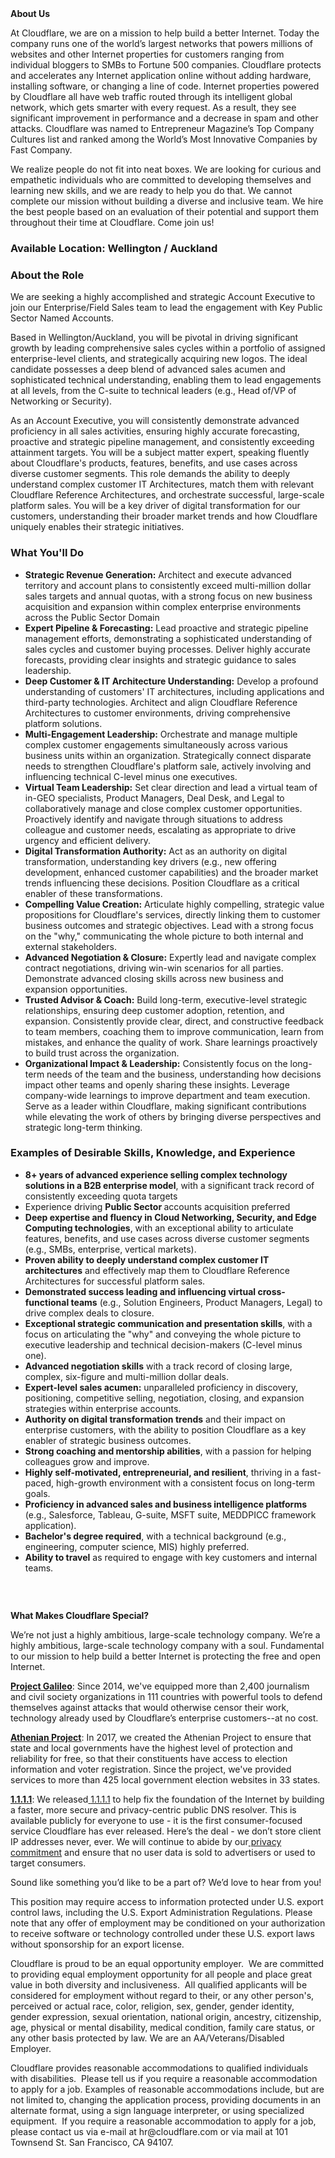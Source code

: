 <div class="content-intro">
	<div><strong>About Us</strong></div>
	<div>
		<p>At Cloudflare, we are on a mission to help build a better Internet. Today the company runs one of the world’s largest networks that powers millions of websites and other Internet properties for customers ranging from individual bloggers to SMBs to Fortune 500 companies. Cloudflare protects and accelerates any Internet application online without adding hardware, installing software, or changing a line of code. Internet properties powered by Cloudflare all have web traffic routed through its intelligent global network, which gets smarter with every request. As a result, they see significant improvement in performance and a decrease in spam and other attacks. Cloudflare was named to Entrepreneur Magazine’s Top Company Cultures list and ranked among the World’s Most Innovative Companies by Fast Company.&nbsp;</p>
		<p><span style="font-weight: 400;">We realize people do not fit into neat boxes. We are looking for curious and empathetic individuals who are committed to developing themselves and learning new skills, and we are ready to help you do that. We cannot complete our mission without building a diverse and inclusive team. We hire the best people based on an evaluation of their potential and support them throughout their time at Cloudflare. Come join us!&nbsp;</span></p>
	</div>
</div>
<h3><strong>Available Location: Wellington / Auckland<br></strong></h3>
<h3><strong>About the Role</strong></h3>
<p>We are seeking a highly accomplished and strategic Account Executive<strong> </strong>to join our Enterprise/Field Sales team to lead the engagement with Key Public Sector Named Accounts.</p>
<p>Based in Wellington/Auckland, you will be pivotal in driving significant growth by leading comprehensive sales cycles within a portfolio of assigned enterprise-level clients, and strategically acquiring new logos. The ideal candidate possesses a deep blend of advanced sales acumen and sophisticated technical understanding, enabling them to lead engagements at all levels, from the C-suite to technical leaders (e.g., Head of/VP of Networking or Security).</p>
<p>As an Account Executive, you will consistently demonstrate advanced proficiency in all sales activities, ensuring highly accurate forecasting, proactive and strategic pipeline management, and consistently exceeding attainment targets. You will be a subject matter expert, speaking fluently about Cloudflare's products, features, benefits, and use cases across diverse customer segments. This role demands the ability to deeply understand complex customer IT Architectures, match them with relevant Cloudflare Reference Architectures, and orchestrate successful, large-scale platform sales. You will be a key driver of digital transformation for our customers, understanding their broader market trends and how Cloudflare uniquely enables their strategic initiatives.</p>
<h3><strong>What You'll Do</strong></h3>
<ul>
	<li><strong>Strategic Revenue Generation:</strong> Architect and execute advanced territory and account plans to consistently exceed multi-million dollar sales targets and annual quotas, with a strong focus on new business acquisition and expansion within complex enterprise environments across the Public Sector Domain</li>
	<li><strong>Expert Pipeline &amp; Forecasting:</strong> Lead proactive and strategic pipeline management efforts, demonstrating a sophisticated understanding of sales cycles and customer buying processes. Deliver highly accurate forecasts, providing clear insights and strategic guidance to sales leadership.</li>
	<li><strong>Deep Customer &amp; IT Architecture Understanding:</strong> Develop a profound understanding of customers' IT architectures, including applications and third-party technologies. Architect and align Cloudflare Reference Architectures to customer environments, driving comprehensive platform solutions.</li>
	<li><strong>Multi-Engagement Leadership:</strong> Orchestrate and manage multiple complex customer engagements simultaneously across various business units within an organization. Strategically connect disparate needs to strengthen Cloudflare's platform sale, actively involving and influencing technical C-level minus one executives.</li>
	<li><strong>Virtual Team Leadership:</strong> Set clear direction and lead a virtual team of in-GEO specialists, Product Managers, Deal Desk, and Legal to collaboratively manage and close complex customer opportunities. Proactively identify and navigate through situations to address colleague and customer needs, escalating as appropriate to drive urgency and efficient delivery.</li>
	<li><strong>Digital Transformation Authority:</strong> Act as an authority on digital transformation, understanding key drivers (e.g., new offering development, enhanced customer capabilities) and the broader market trends influencing these decisions. Position Cloudflare as a critical enabler of these transformations.</li>
	<li><strong>Compelling Value Creation:</strong> Articulate highly compelling, strategic value propositions for Cloudflare's services, directly linking them to customer business outcomes and strategic objectives. Lead with a strong focus on the "why," communicating the whole picture to both internal and external stakeholders.</li>
	<li><strong>Advanced Negotiation &amp; Closure:</strong> Expertly lead and navigate complex contract negotiations, driving win-win scenarios for all parties. Demonstrate advanced closing skills across new business and expansion opportunities.</li>
	<li><strong>Trusted Advisor &amp; Coach:</strong> Build long-term, executive-level strategic relationships, ensuring deep customer adoption, retention, and expansion. Consistently provide clear, direct, and constructive feedback to team members, coaching them to improve communication, learn from mistakes, and enhance the quality of work. Share learnings proactively to build trust across the organization.</li>
	<li><strong>Organizational Impact &amp; Leadership:</strong> Consistently focus on the long-term needs of the team and the business, understanding how decisions impact other teams and openly sharing these insights. Leverage company-wide learnings to improve department and team execution. Serve as a leader within Cloudflare, making significant contributions while elevating the work of others by bringing diverse perspectives and strategic long-term thinking.</li>
</ul>
<h3><strong>Examples of Desirable Skills, Knowledge, and Experience</strong></h3>
<ul>
	<li><strong>8+ years of advanced experience selling complex technology solutions in a B2B enterprise model</strong>, with a significant track record of consistently exceeding quota targets&nbsp;</li>
	<li>Experience driving <strong>Public Sector </strong>accounts acquisition preferred</li>
	<li><strong>Deep expertise and fluency in Cloud Networking, Security, and Edge Computing technologies</strong>, with an exceptional ability to articulate features, benefits, and use cases across diverse customer segments (e.g., SMBs, enterprise, vertical markets).</li>
	<li><strong>Proven ability to deeply understand complex customer IT architectures</strong> and effectively map them to Cloudflare Reference Architectures for successful platform sales.</li>
	<li><strong>Demonstrated success leading and influencing virtual cross-functional teams</strong> (e.g., Solution Engineers, Product Managers, Legal) to drive complex deals to closure.</li>
	<li><strong>Exceptional strategic communication and presentation skills</strong>, with a focus on articulating the "why" and conveying the whole picture to executive leadership and technical decision-makers (C-level minus one).</li>
	<li><strong>Advanced negotiation skills</strong> with a track record of closing large, complex, six-figure and multi-million dollar deals.</li>
	<li><strong>Expert-level sales acumen:</strong> unparalleled proficiency in discovery, positioning, competitive selling, negotiation, closing, and expansion strategies within enterprise accounts.</li>
	<li><strong>Authority on digital transformation trends</strong> and their impact on enterprise customers, with the ability to position Cloudflare as a key enabler of strategic business outcomes.</li>
	<li><strong>Strong coaching and mentorship abilities</strong>, with a passion for helping colleagues grow and improve.</li>
	<li><strong>Highly self-motivated, entrepreneurial, and resilient</strong>, thriving in a fast-paced, high-growth environment with a consistent focus on long-term goals.</li>
	<li><strong>Proficiency in advanced sales and business intelligence platforms</strong> (e.g., Salesforce, Tableau, G-suite, MSFT suite, MEDDPICC framework application).</li>
	<li><strong>Bachelor's degree required</strong>, with a technical background (e.g., engineering, computer science, MIS) highly preferred.</li>
	<li><strong>Ability to travel</strong> as required to engage with key customers and internal teams.</li>
</ul>
<h3>&nbsp;</h3>
<div id="te-floating-button-container"></div>
<div id="te-floating-button-container"></div>
<div class="content-conclusion">
	<p><strong>What Makes Cloudflare Special?</strong></p>
	<p><span style="font-weight: 400;">We’re not just a highly ambitious, large-scale technology company. We’re a highly ambitious, large-scale technology company with a soul. Fundamental to our mission to help build a better Internet is protecting the free and open Internet.</span></p>
	<p><a href="https://blog.cloudflare.com/protecting-free-expression-online/"><strong>Project Galileo</strong></a><span style="font-weight: 400;">: Since 2014, we've equipped more than 2,400 journalism and civil society organizations in 111 countries with powerful tools to defend themselves against attacks that would otherwise censor their work, technology already used by Cloudflare’s enterprise customers--at no cost.</span></p>
	<p><strong><a href="https://www.cloudflare.com/athenian/">Athenian Project</a></strong><span style="font-weight: 400;">: In 2017, we created the Athenian Project to ensure that state and local governments have the highest level of protection and reliability for free, so that their constituents have access to election information and voter registration. Since the project, we've provided services to more than 425 local government election websites in 33 states.</span></p>
	<p><a href="https://1.1.1.1/"><strong>1.1.1.1</strong></a><span style="font-weight: 400;">: We released</span><a href="https://1.1.1.1/"> <span style="font-weight: 400;">1.1.1.1</span></a><span style="font-weight: 400;"> to help fix the foundation of the Internet by building a faster, more secure and privacy-centric public DNS resolver. This is available publicly for everyone to use - it is the first consumer-focused service Cloudflare has ever released. Here’s the deal - we don’t store client IP addresses never, ever. We will continue to abide by our</span><a href="https://developers.cloudflare.com/1.1.1.1/privacy/public-dns-resolver"> privacy commitment</a><span style="font-weight: 400;"> and ensure that no user data is sold to advertisers or used to target consumers.</span></p>
	<p><span style="font-weight: 400;">Sound like something you’d like to be a part of? We’d love to hear from you!</span></p>
	<p><span style="font-weight: 400;">This position may require access to information protected under U.S. export control laws, including the U.S. Export Administration Regulations. Please note that any offer of employment may be conditioned on your authorization to receive software or technology controlled under these U.S. export laws without sponsorship for an export license.</span></p>
	<p><span style="font-weight: 400;">Cloudflare is proud to be an equal opportunity employer. &nbsp;We are committed to providing equal employment opportunity for all people and place great value in both diversity and inclusiveness. &nbsp;All qualified applicants will be considered for employment without regard to their, or any other person's, perceived or actual</span> <span style="font-weight: 400;">race, color, religion, sex, gender, gender identity, gender expression, sexual orientation, national origin, ancestry, citizenship, age, physical or mental disability, medical condition, family care status, or any other basis protected by law. </span><span style="font-weight: 400;">We are an AA/Veterans/Disabled Employer.</span></p>
	<p><span style="font-weight: 400;">Cloudflare provides reasonable accommodations to qualified individuals with disabilities. &nbsp;Please tell us if you require a reasonable accommodation to apply for a job. Examples of reasonable accommodations include, but are not limited to, changing the application process, providing documents in an alternate format, using a sign language interpreter, or using specialized equipment. &nbsp;If you require a reasonable accommodation to apply for a job, please contact us via e-mail at </span><span style="font-weight: 400;">hr@cloudflare.com</span><span style="font-weight: 400;"> or via mail at 101 Townsend St. San Francisco, CA 94107.</span></p>
</div>
